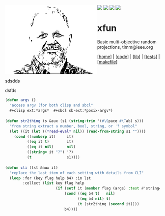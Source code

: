 <img src="https://img.shields.io/badge/tests-passing-green">
<img align=left width=300 src="/etc/img/dots4.png">
<img 
src="https://img.shields.io/badge/sbcl-2.3-orange"> <img 
src="https://img.shields.io/badge/purpose-se--ai-pink"> <img 
src="https://img.shields.io/badge/platform-osx,linux-9cf">
<h1>xfun</h1>
<p>Basic multi-objective random projections, timm@ieee.org</P> 
<p text-align=right><a href="http://tiny.cc/xfun">[home]</a> |
<a href="">[code]</a> |
<a href="">[lib]</a> |
<a href="">[tests]</a> |
<a href="">[makefile]</a></p><br clear=all>

sdsdds

dsfds

```lisp <less cli>
(defun args ()
  "access argv (for both clisp and sbcl"
  #+clisp ext:*args*  #+sbcl sb-ext:*posix-argv*)

(defun str2thing (s &aux (s1 (string-trim '(#\Space #\Tab) s)))
  "from string extract a number, bool, string, or '? symbol"
  (let ((it (let ((*read-eval* nil)) (read-from-string s1 ""))))
    (cond ((numberp it)     it)
          ((eq it t)        it)
          ((eq it nil)      nil)
          ((string= it "?") '?)
          (t                s1))))

(defun cli (lst &aux it)
  "replace the last item of each setting with details from CLI"
  (loop :for (key flag help b4) :in lst 
        :collect (list key flag help
                       (if (setf it (member flag (args) :test #'string=))
                           (cond ((eq b4 t)   nil)
                                 ((eq b4 nil) t)
                                 (t (str2thing (second it))))
                           b4))))
```


